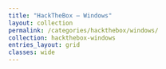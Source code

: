 ```yaml
---
title: "HackTheBox — Windows"
layout: collection
permalink: /categories/hackthebox/windows/
collection: hackthebox-windows
entries_layout: grid
classes: wide
---
```


